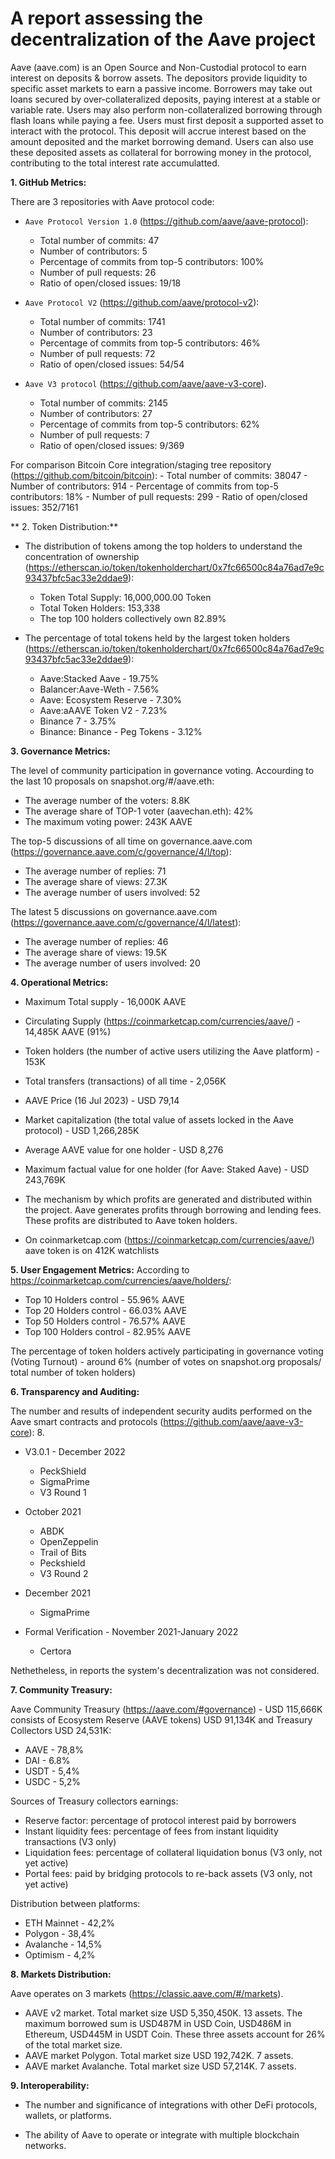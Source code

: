 # A report assessing the decentralization of the Aave project

Aave (aave.com) is an Open Source and Non-Custodial protocol to earn interest on deposits & borrow assets. The depositors provide liquidity to specific asset markets to earn a passive income. Borrowers may take out loans secured by over-collateralized deposits, paying interest at a stable or variable rate. Users may also perform non-collateralized borrowing through flash loans while paying a fee. Users must first deposit a supported asset to interact with the protocol. This deposit will accrue interest based on the amount deposited and the market borrowing demand. Users can also use these deposited assets as collateral for borrowing money in the protocol, contributing to the total interest rate accumulatted. 


**1. GitHub Metrics:**

There are 3 repositories with Aave protocol code:
* `Aave Protocol Version 1.0` (https://github.com/aave/aave-protocol):
     - Total number of commits: 47
     - Number of contributors: 5
     - Percentage of commits from top-5 contributors: 100%
     - Number of pull requests: 26
     - Ratio of open/closed issues: 19/18

* `Aave Protocol V2` (https://github.com/aave/protocol-v2):
     - Total number of commits: 1741
     - Number of contributors: 23
     - Percentage of commits from top-5 contributors: 46%
     - Number of pull requests: 72
     - Ratio of open/closed issues: 54/54

* `Aave V3 protocol` (https://github.com/aave/aave-v3-core).
     - Total number of commits: 2145
     - Number of contributors: 27
     - Percentage of commits from top-5 contributors: 62%
     - Number of pull requests: 7
     - Ratio of open/closed issues: 9/369

For comparison Bitcoin Core integration/staging tree repository (https://github.com/bitcoin/bitcoin):
     - Total number of commits: 38047
     - Number of contributors: 914
     - Percentage of commits from top-5 contributors: 18%
     - Number of pull requests: 299
     - Ratio of open/closed issues: 352/7161


** 2. Token Distribution:**

* The distribution of tokens among the top holders to understand the concentration of ownership (https://etherscan.io/token/tokenholderchart/0x7fc66500c84a76ad7e9c93437bfc5ac33e2ddae9):
   - Token Total Supply: 16,000,000.00 Token
   - Total Token Holders: 153,338
   - The top 100 holders collectively own 82.89%

* The percentage of total tokens held by the largest token holders (https://etherscan.io/token/tokenholderchart/0x7fc66500c84a76ad7e9c93437bfc5ac33e2ddae9):
    - Aave:Stacked Aave - 19.75%
    - Balancer:Aave-Weth - 7.56%
    - Aave: Ecosystem Reserve - 7.30%
    - Aave:aAAVE Token V2 - 7.23%
    - Binance 7 - 3.75%
    - Binance: Binance - Peg Tokens - 3.12%


**3. Governance Metrics:**

The level of community participation in governance voting. Accourding to the last 10 proposals on snapshot.org/#/aave.eth:

  - The average number of the voters: 8.8K
  - The average share of TOP-1 voter (aavechan.eth): 42%
  - The maximum voting power: 243K AAVE

The top-5 discussions of all time on governance.aave.com (https://governance.aave.com/c/governance/4/l/top):

  - The average number of replies: 71
  - The average share of views: 27.3K
  - The average number of users involved: 52

The latest 5 discussions on governance.aave.com (https://governance.aave.com/c/governance/4/l/latest):

  - The average number of replies: 46
  - The average share of views: 19.5K
  - The average number of users involved: 20


**4. Operational Metrics:**

   - Maximum Total supply - 16,000K AAVE
   - Circulating Supply (https://coinmarketcap.com/currencies/aave/) - 14,485K AAVE (91%)
   - Token holders (the number of active users utilizing the Aave platform) - 153K
   - Total transfers (transactions) of all time - 2,056K

   - AAVE Price (16 Jul 2023)  - USD 79,14
   - Market capitalization (the total value of assets locked in the Aave protocol) - USD 1,266,285K

   - Average AAVE value for one holder - USD 8,276
   - Maximum factual value for one holder (for Aave: Staked Aave) - USD 243,769K

   - The mechanism by which profits are generated and distributed within the project. Aave generates profits through borrowing and lending fees. These profits are distributed to Aave token holders.

   - On coinmarketcap.com (https://coinmarketcap.com/currencies/aave/) aave token is on 412K watchlists


**5. User Engagement Metrics:**
According to https://coinmarketcap.com/currencies/aave/holders/:

  - Top 10 Holders control - 55.96% AAVE
  - Top 20 Holders control - 66.03% AAVE
  - Top 50 Holders control - 76.57% AAVE
  - Top 100 Holders control - 82.95% AAVE

The percentage of token holders actively participating in governance voting (Voting Turnout) - around 6% (number of votes on snapshot.org proposals/ total number of token holders)


**6. Transparency and Auditing:**

The number and results of independent security audits performed on the Aave smart contracts and protocols (https://github.com/aave/aave-v3-core): 8. 

- V3.0.1 - December 2022

    - PeckShield
    - SigmaPrime
    - V3 Round 1 
- October 2021

    - ABDK
    - OpenZeppelin
    - Trail of Bits
    - Peckshield
    - V3 Round 2 
- December 2021

    - SigmaPrime

- Formal Verification - November 2021-January 2022

    - Certora

Nethetheless, in reports the system's decentralization was not considered.


**7. Community Treasury:**

Aave Community Treasury (https://aave.com/#governance) - USD 115,666K consists of Ecosystem Reserve (AAVE tokens) USD 91,134K and Treasury Collectors USD 24,531K:

  - AAVE - 78,8%
  - DAI -   6.8%
  - USDT -  5,4%
  - USDC -  5,2%

Sources of Treasury collectors earnings: 
* Reserve factor: percentage of protocol interest paid by borrowers
* Instant liquidity fees: percentage of fees from instant liquidity transactions (V3 only)
* Liquidation fees: percentage of collateral liquidation bonus (V3 only, not yet active)
* Portal fees: paid by bridging protocols to re-back assets (V3 only, not yet active)

Distribution between platforms:

* ETH Mainnet - 42,2%
* Polygon - 38,4%
* Avalanche - 14,5%
* Optimism - 4,2%


**8. Markets Distribution:**

Aave operates on 3 markets (https://classic.aave.com/#/markets).

  - AAVE v2 market. Total market size USD 5,350,450K. 13 assets. The maximum borrowed sum is USD487M in USD Coin, USD486M in Ethereum, USD445M in USDT Coin. These three assets account for 26% of the total market size.
  - AAVE market Polygon. Total market size USD 192,742K. 7 assets.
  - AAVE market Avalanche. Total market size USD 57,214K. 7 assets.



**9. Interoperability:**

- The number and significance of integrations with other DeFi protocols, wallets, or platforms.

- The ability of Aave to operate or integrate with multiple blockchain networks.
